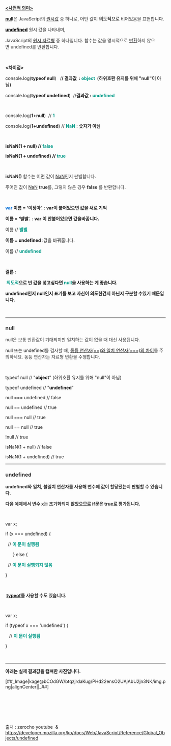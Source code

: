   
<!DOCTYPE html>
<html lang="en">

<head>
  <meta charset="UTF-8">
  <meta name="viewport" content="width=device-width, initial-scale=1.0">
  <meta http-equiv="X-UA-Compatible" content="ie=edge">
  
</head>

<body>
<p><b><u>&lt;사전적 의미&gt;</u></b></p>
<p><b><u>nul</u>l</b><span style="color: #333333;">은 JavaScript의<span>&nbsp;</span></span><a href="https://developer.mozilla.org/ko/docs/Glossary/Primitive">원시값</a><span style="color: #333333;"><span>&nbsp;</span>중 하나로, 어떤 값이 <b>의도적으로</b> 비어있음을 표현합니다.</span></p>
<p><span style="color: #333333;"><span style="color: #000000;"><b><a style="color: #000000;" href="https://developer.mozilla.org/ko/docs/Glossary/Undefined">undefined</a></b></span><span style="color: #333333;"><span style="color: #000000;">&nbsp;</span>원시 값을 나타내며, </span></span></p>
<p><span style="color: #333333;"><span style="color: #333333;">JavaScript의<span>&nbsp;</span></span><a href="https://developer.mozilla.org/ko/docs/Glossary/Primitive">원시 자료형</a><span style="color: #333333;"><span>&nbsp;</span>중 하나입니다. <span style="color: #333333;">함수는 값을 명시적으로<span>&nbsp;</span></span><a href="https://developer.mozilla.org/ko/docs/Web/JavaScript/Reference/Statements/return">반환</a><span style="color: #333333;">하지 않으면&nbsp;</span>undefined<span style="color: #333333;">를 반환합니다.</span></span></span></p>
<p>&nbsp;</p>
<p><b>&lt;차이점&gt;</b></p>
<p><span>console.log(<b>typeof null</b>)&nbsp; &nbsp;/<b>/ 결과값&nbsp; : <span style="color: #009a87;">object <span style="color: #333333;"><span>&nbsp;</span>(하위호환 유지를 위해 "null"이 아님)</span></span></b></span></p>
<p><span>console.log(<b>typeof undefined</b>)&nbsp; //<b>결과값 :</b> <b><span style="color: #009a87;">undefined</span>&nbsp;</b> &nbsp;</span></p>
<p>&nbsp;</p>
<p><span>console.log(<b>1+null</b>)&nbsp; // <span style="color: #009a87;"><b>1</b></span></span></p>
<p><span>console.log(<b>1+undefined</b>) // <b><span style="color: #009a87;">NaN</span></b> : </span><b><span>숫자가</span><span> </span><span>아님</span><span><span>&nbsp;</span></span></b></p>
<p>&nbsp;</p>
<p><b><span><span><span>isNaN</span><span>(</span><span>1</span><span>&nbsp;</span><span>+</span><span>&nbsp;</span><span>null</span><span>)</span><span>&nbsp;</span><span>// <span style="color: #009a87;">false</span></span></span></span></b></p>
<p><b><span>isNaN</span><span>(</span><span>1</span><span>&nbsp;</span><span>+</span><span>&nbsp;</span><span>undefined</span><span>)</span><span>&nbsp;</span><span>// <span style="color: #009a87;">true</span></span></b></p>
<p>&nbsp;</p>
<p><span style="color: #333333;"><b>isNaN()</b><span style="color: #333333;"><span>&nbsp;</span>함수는 어떤 값이<span>&nbsp;</span></span><a href="https://developer.mozilla.org/ko/docs/Web/JavaScript/Reference/Global_Objects/NaN">NaN</a><span style="color: #333333;">인지 판별합니다.</span></span></p>
<p><span style="color: #333333;"><span style="color: #333333;"><span style="color: #333333;">주어진 값이<span>&nbsp;</span></span><a href="https://developer.mozilla.org/ko/docs/Web/JavaScript/Reference/Global_Objects/NaN">NaN</a><span style="color: #333333;"><span>&nbsp;</span></span><b>true</b><span style="color: #333333;">를, 그렇지 않은 경우<span>&nbsp;</span></span><b>false</b><span style="color: #333333;"><span>&nbsp;</span>를 반환합니다.</span></span></span></p>
<p>&nbsp;</p>
<p><b><span style="color: #006dd7;">var </span><span>이름</span><span> = &lsquo;</span><span>이정아</span></b><span><b>&rsquo;.</b> :<b> var</b></span><b><span>이</span><span> </span><span>붙어있으면</span><span> </span><span>값을</span><span> </span><span>새로</span><span> </span><span>기억</span></b></p>
<p><b><span>이름</span><span> = &lsquo;</span><span>별별</span></b><span><b>&rsquo;.</b> : <b>var </b></span><b><span>이</span><span> </span><span>안붙어있으면</span><span> </span><span>값을바꿉니다.</span><span></span></b></p>
<p><span>이름</span><span> // </span><b><span style="color: #009a87;">별별</span></b></p>
<p><b><span>이름</span></b><span><b> = undefined</b><span> :값을 바꿔줍니다.</span></span></p>
<p><span>이름</span><span> // <span style="color: #009a87;"><b>undefined</b></span></span><span><span> </span></span></p>
<p>&nbsp;</p>
<p><b><span><span>결론 :</span></span></b></p>
<p><b><span><span>&nbsp;</span></span><span style="color: #009a87;">의도적</span>으로<span> </span>빈<span> </span>값을<span> </span>넣고싶다면<span style="color: #009a87;"> null</span>을<span> </span>사용하는<span> </span>게<span> </span>좋습니다<span>.<span>&nbsp;</span></span></b></p>
<p><b><span>undefined</span>인지<span> null</span>인지<span> </span>표기를<span> </span>보고<span> </span>자신이<span> </span>의도한건지<span> </span>아닌지<span> </span>구분할<span> </span>수있기<span> </span>때문입니다<span>.</span></b><span><span> </span></span></p>
<p>&nbsp;</p>
<hr contenteditable="false" data-ke-type="horizontalRule" data-ke-style="style3" />
<h3 data-ke-size="size23"><b><span style="color: #333333;">null</span></b></h3>
<p><span style="color: #333333;">null<span style="color: #333333;">은 보통 반환값이 기대되지만 일치하는 값이 없을 때 대신 사용됩니다.</span></span></p>
<p>null<span style="color: #333333;"><span>&nbsp;</span>또는<span>&nbsp;</span></span>undefined<span style="color: #333333;">를 검사할 때,<span>&nbsp;</span></span><a href="https://developer.mozilla.org/ko/docs/Web/JavaScript/Reference/Operators/Comparison_Operators">동등 연산자(==)와 일치 연산자(===)의 차이</a><span style="color: #333333;">를 주의하세요. 동등 연산자는 자료형 변환을 수행합니다.</span></p>
<p>&nbsp;</p>
<p><span>typeof</span> <span>null</span> <span>// "<b>object</b>" (하위호환 유지를 위해 "null"이 아님)</span></p>
<p><span>typeof</span> <span>undefined</span> <span>// "<b>undefined</b>"</span></p>
<p><span>null</span> <span>===</span> <span>undefined</span> <span>// false</span></p>
<p><span>null</span> <span>==</span> <span>undefined</span> <span>// true</span></p>
<p><span>null</span> <span>===</span> <span>null</span> <span>// true</span></p>
<p><span>null</span> <span>==</span> <span>null</span> <span>// true</span></p>
<p><span>!</span><span>null</span> <span>// true</span></p>
<p><span>isNaN</span><span>(</span><span>1</span> <span>+</span> <span>null</span><span>)</span> <span>// false</span></p>
<p><span>isNaN</span><span>(</span><span>1</span> <span>+</span> <span>undefined</span><span>)</span> <span>// true</span></p>
<hr contenteditable="false" data-ke-type="horizontalRule" data-ke-style="style7" />
<h3><b><span style="color: #333333;">undefined</span></b></h3>
<p><b><span style="color: #333333;">undefined<span style="color: #333333;">와 일치, 불일치 연산자를 사용해 변수에 값이 할당됐는지 판별할 수 있습니다. </span></span></b></p>
<p><b><span style="color: #333333;"><span style="color: #333333;">다음 예제에서 변수<span>&nbsp;</span></span>x<span style="color: #333333;">는 초기화되지 않았으므로<span>&nbsp;</span></span>if<span style="color: #333333;">문은<span>&nbsp;</span></span>true<span style="color: #333333;">로 평가됩니다.</span></span></b></p>
<p>&nbsp;</p>
<p><span>var</span> x<span>;</span></p>
<p><span>if</span> <span>(</span>x <span>===</span> <span>undefined</span><span>)</span> <span>{</span></p>
<p><span>&nbsp; // <span style="color: #009a87;"><b>이 문이 실행됨</b></span></span></p>
<p><span>&nbsp; &nbsp; &nbsp; }</span> <span>else</span> <span>{</span></p>
<p><span>&nbsp; // <span style="color: #009a87;"><b>이 문이 실행되지 않음</b></span></span></p>
<p><span>}</span></p>
<p>&nbsp;</p>
<p><b><span><span style="color: #333333;"><span>&nbsp;</span></span><a href="https://developer.mozilla.org/ko/docs/Web/JavaScript/Reference/Operators/typeof">typeof</a><span style="color: #333333;">를 사용할 수도 있습니다.</span></span></b></p>
<p>&nbsp;</p>
<p><span><span>var</span> x<span>;</span></span></p>
<p><span> <span>if</span> <span>(</span><span>typeof</span> x <span>===</span> <span>'undefined'</span><span>)</span> <span>{</span> </span></p>
<p><span><span>&nbsp; &nbsp;// <span style="color: #009a87;"><b>이 문이 실행됨</b></span></span> </span></p>
<p><span><span>}</span></span></p>
<p>&nbsp;</p>
<hr contenteditable="false" data-ke-type="horizontalRule" data-ke-style="style3" />
<p><b><span><span>아래는 실제 결과값을 캡쳐한 사진입니다.</span></span></b></p>
<p>[##_Image|kage@bCOdGW/btqzjrdaKug/PHd22ensO2UAjAbU2jn3NK/img.png|alignCenter||_##]</p>
<p>&nbsp;</p>
<p>&nbsp;</p>
<p>&nbsp;</p>
<p>출처 : zerocho youtube&nbsp; &amp; <a href="https://developer.mozilla.org/ko/docs/Web/JavaScript/Reference/Global_Objects/undefined">https://developer.mozilla.org/ko/docs/Web/JavaScript/Reference/Global_Objects/undefined</a></p>
</body>
</html>
